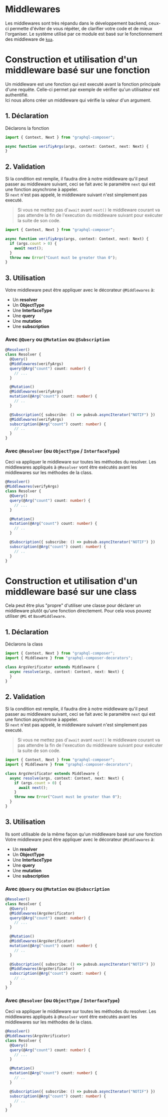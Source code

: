 # Middlewares
Les middlewares sont très répandu dans le développement backend, ceux-ci permette d'éviter de vous répéter, de clarifier votre code et de mieux l'organiser.
Le système utilisé par ce module est basé sur le fonctionnement des middleware de [`koa`](https://koajs.com/).

# Construction et utilisation d'un middleware basé sur une fonction
Un middleware est une fonction qui est executé avant la fonction principale d'une requête. Celle-ci permet par exemple de vérifier qu'un utilisateur est authentifié.  
Ici nous allons créer un middleware qui vérifie la valeur d'un argument.

## 1. Déclaration
Déclarons la fonction
```ts
import { Context, Next } from "graphql-composer";

async function verifiyArgs(args, context: Context, next: Next) {
}
```

## 2. Validation
Si la condition est remplie, il faudra dire à notre middleware qu'il peut passer au middleware suivant, ceci se fait avec le paramètre `next` qui est une fonction asynchrone à appeler.  
Si `next` n'est pas appelé, le middleware suivant n'est simplement pas executé.
> Si vous ne mettez pas d'`await` avant `next()` le middleware courant va pas attendre la fin de l'execution du middleware suivant pour exécuter la suite de son code.
```ts
import { Context, Next } from "graphql-composer";

async function verifiyArgs(args, context: Context, next: Next) {
  if (args.count > 0) {
    await next();
  }
  throw new Error("Count must be greater than 0");
}
```

## 3. Utilisation
Votre middleware peut être appliquer avec le décorateur `@Middlewares` à:
- Un **resolver**
- Un **ObjectType**
- Une **InterfaceType**
- Une **query**
- Une **mutation**
- Une **subscription**

### Avec `@Query` ou `@Mutation` ou `@Subscription`
```ts
@Resolver()
class Resolver {
  @Query()
  @Middlewares(verifyArgs)
  query(@Arg("count") count: number) {
    // ...
  }

  @Mutation()
  @Middlewares(verifyArgs)
  mutation(@Arg("count") count: number) {
    // ..
  }

  @Subscription({ subscribe: () => pubsub.asyncIterator("NOTIF") })
  @Middlewares(verifyArgs)
  subscription(@Arg("count") count: number) {
    // ..
  }
}
```

### Avec `@Resolver` (ou `ObjectType` / `InterfaceType`)
Ceci va appliquer le middleware sur toutes les méthodes du resolver.
Les middlewares appliqués à `@Resolver` vont être exécutés avant les middlewares sur les méthodes de la class.
```ts
@Resolver()
@Middlewares(verifyArgs)
class Resolver {
  @Query()
  query(@Arg("count") count: number) {
    // ...
  }

  @Mutation()
  mutation(@Arg("count") count: number) {
    // ..
  }

  @Subscription({ subscribe: () => pubsub.asyncIterator("NOTIF") })
  subscription(@Arg("count") count: number) {
    // ..
  }
}
```

# Construction et utilisation d'un middleware basé sur une class
Cela peut être plus "propre" d'utiliser une classe pour déclarer un middleware plutôt qu'une fonction directement. Pour cela vous pouvez utiliser `@Mi` et `BaseMiddleware`.

## 1. Déclaration
Déclarons la class
```ts
import { Context, Next } from "graphql-composer";
import { Middleware } from "graphql-composer-decorators";

class ArgsVerificator extends Middleware {
  async resolve(args, context: Context, next: Next) {
  }
}
```

## 2. Validation
Si la condition est remplie, il faudra dire à notre middleware qu'il peut passer au middleware suivant, ceci se fait avec le paramètre `next` qui est une fonction asynchrone à appeler.  
Si `next` n'est pas appelé, le middleware suivant n'est simplement pas executé.
> Si vous ne mettez pas d'`await` avant `next()` le middleware courant va pas attendre la fin de l'execution du middleware suivant pour exécuter la suite de son code.
```ts
import { Context, Next } from "graphql-composer";
import { Middleware } from "graphql-composer-decorators";

class ArgsVerificator extends Middleware {
  async resolve(args, context: Context, next: Next) {
    if (args.count > 0) {
      await next();
    }
    throw new Error("Count must be greater than 0");
  }
}
```

## 3. Utilisation
Ils sont utilisable de la même façon qu'un middleware basé sur une fonction
Votre middleware peut être appliquer avec le décorateur `@Middlewares` à:
- Un **resolver**
- Un **ObjectType**
- Une **InterfaceType**
- Une **query**
- Une **mutation**
- Une **subscription**

### Avec `@Query` ou `@Mutation` ou `@Subscription`
```ts
@Resolver()
class Resolver {
  @Query()
  @Middlewares(ArgsVerificator)
  query(@Arg("count") count: number) {
    // ...
  }

  @Mutation()
  @Middlewares(ArgsVerificator)
  mutation(@Arg("count") count: number) {
    // ..
  }

  @Subscription({ subscribe: () => pubsub.asyncIterator("NOTIF") })
  @Middlewares(ArgsVerificator)
  subscription(@Arg("count") count: number) {
    // ..
  }
}
```

### Avec `@Resolver` (ou `ObjectType` / `InterfaceType`)
Ceci va appliquer le middleware sur toutes les méthodes du resolver.
Les middlewares appliqués à `@Resolver` vont être exécutés avant les middlewares sur les méthodes de la class.
```ts
@Resolver()
@Middlewares(ArgsVerificator)
class Resolver {
  @Query()
  query(@Arg("count") count: number) {
    // ...
  }

  @Mutation()
  mutation(@Arg("count") count: number) {
    // ..
  }

  @Subscription({ subscribe: () => pubsub.asyncIterator("NOTIF") })
  subscription(@Arg("count") count: number) {
    // ..
  }
}
```
